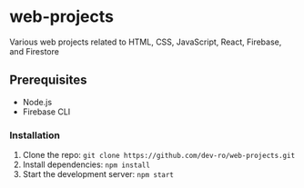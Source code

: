 # web-projects

Various web projects related to HTML, CSS, JavaScript, React, Firebase, and Firestore

## Prerequisites

- Node.js
- Firebase CLI

### Installation

1. Clone the repo: `git clone https://github.com/dev-ro/web-projects.git`
2. Install dependencies: `npm install`
3. Start the development server: `npm start`
